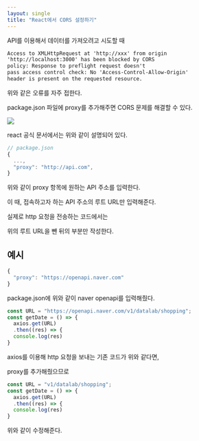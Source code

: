 ```yaml
---
layout: single
title: "React에서 CORS 설정하기"
---
```


API를 이용해서 데이터를 가져오려고 시도할 때

```markdown
Access to XMLHttpRequest at 'http://xxx' from origin
'http://localhost:3000' has been blocked by CORS
policy: Response to preflight request doesn't
pass access control check: No 'Access-Control-Allow-Origin'
header is present on the requested resource.
```

위와 같은 오류를 자주 접한다.

package.json 파일에 proxy를 추가해주면 CORS 문제를 해결할 수 있다.

![](https://images.velog.io/images/skagns211/post/06627da7-4687-46f6-9b2c-bcfb3d6bdd3b/%E1%84%89%E1%85%B3%E1%84%8F%E1%85%B3%E1%84%85%E1%85%B5%E1%86%AB%E1%84%89%E1%85%A3%E1%86%BA%202022-02-17%2001.38.18.png)

react 공식 문서에서는 위와 같이 설명되어 있다.

```jsx
// package.json
{
  ...,
  "proxy": "http://api.com",
}
```

위와 같이 proxy 항목에 원하는 API 주소를 입력한다.

이 때, 접속하고자 하는 API 주소의 루트 URL만 입력해준다.

실제로 http 요청을 전송하는 코드에서는

위의 루트 URL을 뺀 뒤의 부분만 작성한다.

## 예시

```jsx
{
  "proxy": "https://openapi.naver.com"
}
```

package.json에 위와 같이 naver openapi를 입력해줬다.

```jsx
const URL = "https://openapi.naver.com/v1/datalab/shopping";
const getDate = () => {
  axios.get(URL)
  .then((res) => {
  console.log(res)
}
```

axios를 이용해 http 요청을 보내는 기존 코드가 위와 같다면,

proxy를 추가해줬으므로

```jsx
const URL = "v1/datalab/shopping";
const getDate = () => {
  axios.get(URL)
  .then((res) => {
  console.log(res)
}
```

위와 같이 수정해준다.
